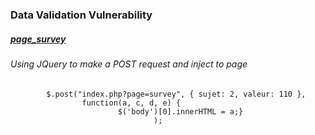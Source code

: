 ### Data Validation Vulnerability
##### [page_survey](http://192.168.56.101/?page=survey)

###### Using JQuery to make a POST request and inject to page

```
        $.post("index.php?page=survey", { sujet: 2, valeur: 110 },
                function(a, c, d, e) {
                        $('body')[0].innerHTML = a;}
                                );
```

